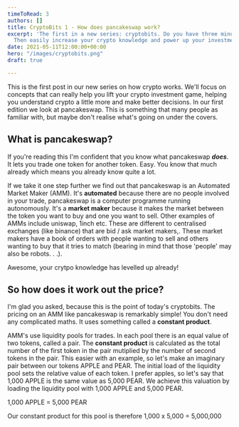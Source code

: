 ```yaml
---
timeToRead: 3
authors: []
title: CryptoBits 1 - How does pancakeswap work?
excerpt: 'The first in a new series: cryptobits. Do you have three minutes to spare?
  Then easily increase your crypto knowledge and power up your investment game!'
date: 2021-05-11T12:00:00+00:00
hero: "/images/cryptobits.png"
draft: true

---
```

This is the first post in our new series on how crypto works. We'll focus on concepts that can really help you lift your crypto investment game, helping you understand crypto a little more and make better decisions. In our first edition we look at pancakeswap. This is something that many people as familiar with, but maybe don't realise what's going on under the covers. 

## What is pancakeswap?

If you're reading this I'm confident that you know what pancakeswap **_does_**. It lets you trade one token for another token. Easy. You know that much already which means you already know quite a lot.

If we take it one step further we find out that pancakeswap is an Automated Market Maker (AMM). It's **automated** because there are no people involved in your trade, pancakeswap is a computer programme running autonomously. It's a **market maker** because it makes the market between the token you want to buy and one you want to sell. Other examples of AMMs include uniswap, 1inch etc. These are different to centralised exchanges (like binance) that are bid / ask market makers,. These market makers have a book of orders with people wanting to sell and others wanting to buy that it tries to match (bearing in mind that those 'people' may also be robots. . .).

Awesome, your crytpo knowledge has levelled up already!

## So how does it work out the price?

I'm glad you asked, because this is the point of today's cryptobits. The pricing on an AMM like pancakeswap is remarkably simple! You don't need any complicated maths. It uses something called a **constant product**. 

AMM's use liquidity pools for trades. In each pool there is an equal value of two tokens, called a pair. The **constant product** is calculated as the total number of the first token in the pair mutiplied by the number of second tokens in the pair. This easier with an example, so let's make an imaginary pair between our tokens APPLE and PEAR. The initial load of the liquidity pool sets the relative value of each token. I prefer apples, so let's say that 1,000 APPLE is the same value as 5,000 PEAR. We achieve this valuation by loading the liquidity pool with 1,000 APPLE and 5,000 PEAR.

1,000 APPLE = 5,000 PEAR

Our constant product for this pool is therefore 1,000 x 5,000 = 5,000,000